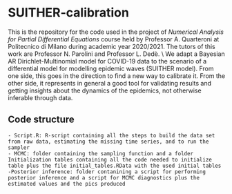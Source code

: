 # SUITHER-calibration

This is the repository for the code used in the project of *Numerical Analysis for Partial Differential Equations* course held by Professor A. Quarteroni at Politecnico di Milano during academic year 2020/2021. The tutors of this work are Professor N. Parolini and Professor L. Dedè. \\
    We adapt a Bayesian AR Dirichlet-Multinomial model for COVID-19 data to the scenario of a differential model for modelling epidemic waves (SUITHER model). From one side, this goes in the direction to find a new way to calibrate it. From the other side, it represents in general a good tool for validating results and getting insights about the dynamics of the epidemics, not otherwise inferable through data.


## Code structure
    - Script.R: R-script containing all the steps to build the data set from raw data, estimating the missing time series, and to run the sampler
    - MCMC: folder containing the sampling function and a folder Initialization tables containing all the code needed to initialize table plus the file initial_tables.RData with the used initial tables
    -Posterior inference: folder contanining a script for performing posterior inference and a script for MCMC diagnostics plus the estimated values and the pics produced

    
    
